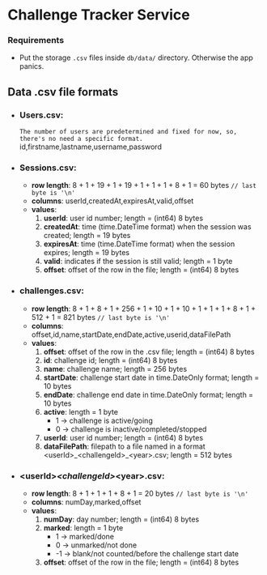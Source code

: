 # Challenge Tracker Service

### Requirements
- Put the storage `.csv` files inside `db/data/` directory. Otherwise the app panics.

## Data .csv file formats
* ### Users.csv: 
    `The number of users are predetermined and fixed for now, so, there's no need a specific format.`
    id,firstname,lastname,username,password
* ### Sessions.csv:
    * **row length**: 8 + 1 + 19 + 1 + 19 + 1 + 1 + 1 + 8 + 1 = 60 bytes `// last byte is '\n'`
    * **columns**: userId,createdAt,expiresAt,valid,offset
    * **values**:
        1. **userId**: user id number; length = (int64) 8 bytes
        2. **createdAt**: time (time.DateTime format) when the session was created; length = 19 bytes
        3. **expiresAt**: time (time.DateTime format) when the session expires; length = 19 bytes
        4. **valid**: indicates if the session is still valid; length = 1 byte
        5. **offset**: offset of the row in the file; length = (int64) 8 bytes
* ### challenges.csv:
    * **row length**: 8 + 1 + 8 + 1 + 256 + 1 + 10 + 1 + 10 + 1 + 1 + 1 + 8 + 1 + 512 + 1 = 821 bytes `// last byte is '\n'`
    * **columns**: offset,id,name,startDate,endDate,active,userid,dataFilePath
    * **values**: 
        1. **offset**: offset of the row in the .csv file; length = (int64) 8 bytes
        2. **id**: challenge id; length = (int64) 8 bytes
        3. **name**: challenge name; length = 256 bytes
        4. **startDate**: challenge start date in time.DateOnly format; length = 10 bytes
        5. **endDate**: challenge end date in time.DateOnly format; length = 10 bytes
        6. **active**: length = 1 byte
            * 1 -> challenge is active/going
            * 0 -> challenge is inactive/completed/stopped
        7. **userId**: user id number; length = (int64) 8 bytes
        8. **dataFilePath**: filepath to a file named in a format \<userId>\_\<challengeId>_\<year>.csv;
                             length = 512 bytes
* ### \<userId>_\<challengeId>_\<year>.csv:
    * **row length**: 8 + 1 + 1 + 1 + 8 + 1 = 20 bytes `// last byte is '\n'`
    * **columns**: numDay,marked,offset
    * **values**:
        1. **numDay**: day number; length = (int64) 8 bytes
        2. **marked**: length = 1 byte
            * 1 -> marked/done
            * 0 -> unmarked/not done
            * -1 -> blank/not counted/before the challenge start date
        3. **offset**: offset of the row in the file; length = (int64) 8 bytes
